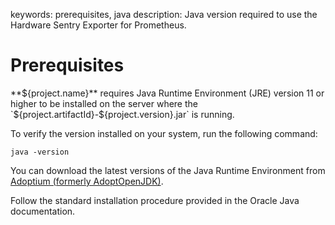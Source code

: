 keywords: prerequisites, java
description: Java version required to use the Hardware Sentry Exporter for Prometheus.

# Prerequisites

**${project.name}** requires Java Runtime Environment (JRE) version 11 or higher to be installed on the server where the `${project.artifactId}-${project.version}.jar` is running.

To verify the version installed on your system, run the following command:

```batch
java -version
```

You can download the latest versions of the Java Runtime Environment from <a href="https://adoptium.net/" target="_blank">Adoptium (formerly AdoptOpenJDK)</a>.

Follow the standard installation procedure provided in the Oracle Java documentation.